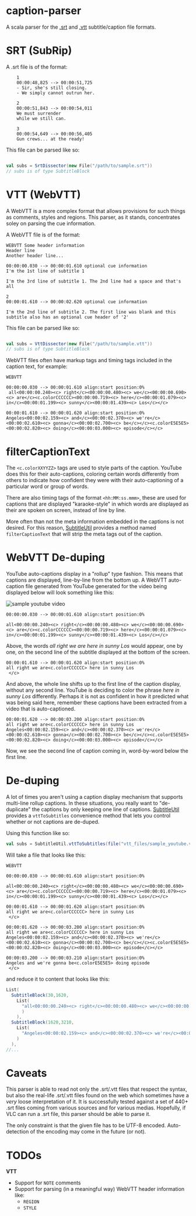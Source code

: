caption-parser
=============

A scala parser for the [.srt](https://wiki.videolan.org/SubRip/) and [.vtt](https://www.w3.org/TR/webvtt1/) subtitle/caption file formats.

# SRT (SubRip)

A .srt file is of the format:

```
    1
    00:00:48,825 --> 00:00:51,725
    - Sir, she's still closing.
    - We simply cannot outrun her.

    2
    00:00:51,843 --> 00:00:54,011
    We must surrender
    while we still can.

    3
    00:00:54,649 --> 00:00:56,405
    Gun crews... at the ready!
```

This file can be parsed like so:

```scala

val subs = SrtDissector(new File("/path/to/sample.srt"))
// subs is of type SubtitleBlock

```

# VTT (WebVTT)

A WebVTT is a more complex format that allows provisions for such things as comments, styles and regions.  This parser, as it stands, concentrates soley on parsing the cue information.

A WebVTT file is of the format:

```
WEBVTT Some header information
Header line
Another header line...

00:00:00.030 --> 00:00:01.610 optional cue information
I'm the 1st line of subtitle 1
 
I'm the 3rd line of subtitle 1. The 2nd line had a space and that's all

2
00:00:01.610 --> 00:00:02.620 optional cue information

I'm the 2nd line of subtitle 2. The first line was blank and this subtitle also has an optional cue header of '2'

```

This file can be parsed like so:

```scala

val subs = VttDissector(new File("/path/to/sample.vtt"))
// subs is of type SubtitleBlock

```

WebVTT files often have markup tags and timing tags included in the caption text, for example:

```
WEBVTT

00:00:00.030 --> 00:00:01.610 align:start position:0%
 all<00:00:00.240><c> right</c><00:00:00.480><c> we</c><00:00:00.690><c> are</c><c.colorCCCCCC><00:00:00.719><c> here</c><00:00:01.079><c> in</c><00:00:01.199><c> sunny</c><00:00:01.439><c> Los</c></c>

00:00:01.610 --> 00:00:01.620 align:start position:0%
Angeles<00:00:02.159><c> and</c><00:00:02.370><c> we're</c><00:00:02.610><c> gonna</c><00:00:02.700><c> be</c></c><c.colorE5E5E5><00:00:02.820><c> doing</c><00:00:03.000><c> episode</c></c>

```

# filterCaptionText

The `<c.colorXXYYZZ>` tags are used to style parts of the caption. YouTube does this for their auto-captions, coloring
certain words differently from others to indicate how confident they were with their auto-captioning of a particular
word or group of words.

There are also timing tags of the format `<hh:MM:ss.mmm>`, these are used for captions that are displayed "karaoke-style"
in which words are displayed as their are spoken on screen, instead of line by line.

More often than not the meta information embedded in the captions is not desired. For this reason,
[SubtitleUtil](src/main/scala/com/crowdscriber/caption/util/SubtitleUtil.scala) provides a method
named `filterCaptionText` that will strip the meta tags out of the caption.

# WebVTT De-duping

YouTube auto-captions display in a "rollup" type fashion. This means that captions are displayed,
line-by-line from the bottom up. A WebVTT auto-caption file generated from YouTube generated for
the video being displayed below will look something like this:

![sample youtube video](https://i.imgur.com/GHycFXm.gif)


```
00:00:00.030 --> 00:00:01.610 align:start position:0%
 
all<00:00:00.240><c> right</c><00:00:00.480><c> we</c><00:00:00.690><c> are</c><c.colorCCCCCC><00:00:00.719><c> here</c><00:00:01.079><c> in</c><00:00:01.199><c> sunny</c><00:00:01.439><c> Los</c></c>

```

Above, the words _all right we are here in sunny Los_ would appear, one by one, on the second line of the subtitle displayed at the bottom of the screen.

```
00:00:01.610 --> 00:00:01.620 align:start position:0%
all right we are<c.colorCCCCCC> here in sunny Los
 </c>

```

And above, the whole line shifts up to the first line of the caption display, without any second line. YouTube is deciding to color
the phrase _here in sunny Los_ differently. Perhaps it is not as confident in how it predicted what was being said here, remember
these captions have been extracted from a video that is auto-captioned.

```
00:00:01.620 --> 00:00:03.200 align:start position:0%
all right we are<c.colorCCCCCC> here in sunny Los
Angeles<00:00:02.159><c> and</c><00:00:02.370><c> we're</c><00:00:02.610><c> gonna</c><00:00:02.700><c> be</c></c><c.colorE5E5E5><00:00:02.820><c> doing</c><00:00:03.000><c> episode</c></c>
```

Now, we see the second line of caption coming in, word-by-word below the first line.


# De-duping

A lot of times you aren't using a caption display mechanism that supports multi-line rollup captions.
In these situations, you really want to "de-duplicate" the captions by only keeping one line of
captions. [SubtitleUtil](src/main/scala/com/crowdscriber/caption/util/SubtitleUtil.scala) provides 
a `vttToSubtitles` convenience method that lets you control whether or not captions are de-duped.

Using this function like so:

```scala
val subs = SubtitleUtil.vttToSubtitles(file("vtt_files/sample_youtube.vtt"), true)
```

Will take a file that looks like this:

```
WEBVTT

00:00:00.030 --> 00:00:01.610 align:start position:0%
 
all<00:00:00.240><c> right</c><00:00:00.480><c> we</c><00:00:00.690><c> are</c><c.colorCCCCCC><00:00:00.719><c> here</c><00:00:01.079><c> in</c><00:00:01.199><c> sunny</c><00:00:01.439><c> Los</c></c>

00:00:01.610 --> 00:00:01.620 align:start position:0%
all right we are<c.colorCCCCCC> here in sunny Los
 </c>

00:00:01.620 --> 00:00:03.200 align:start position:0%
all right we are<c.colorCCCCCC> here in sunny Los
Angeles<00:00:02.159><c> and</c><00:00:02.370><c> we're</c><00:00:02.610><c> gonna</c><00:00:02.700><c> be</c></c><c.colorE5E5E5><00:00:02.820><c> doing</c><00:00:03.000><c> episode</c></c>

00:00:03.200 --> 00:00:03.210 align:start position:0%
Angeles and we're gonna be<c.colorE5E5E5> doing episode
 </c>
```

and reduce it to content that looks like this:

```scala
List(
  SubtitleBlock(30,1620,
    List(
      "all<00:00:00.240><c> right</c><00:00:00.480><c> we</c><00:00:00.690><c> are</c><c.colorCCCCCC><00:00:00.719><c> here</c><00:00:01.079><c> in</c><00:00:01.199><c> sunny</c><00:00:01.439><c> Los</c></c>"
      )
    ),
  SubtitleBlock(1620,3210,
    List(
      "Angeles<00:00:02.159><c> and</c><00:00:02.370><c> we're</c><00:00:02.610><c> gonna</c><00:00:02.700><c> be</c></c><c.colorE5E5E5><00:00:02.820><c> doing</c><00:00:03.000><c> episode</c></c>"
    )
  ),
//...
```
# Caveats

This parser is able to read not only the .srt/.vtt files that respect the syntax, but also the real-life .srt/.vtt files found on the web which sometimes have a _very_ loose interpretation of it.
It is successfully tested against a set of 440+ .srt files coming from various sources and for various medias. Hopefully, if VLC can run a .srt file, this parser should be able to parse it.

The only constraint is that the given file has to be UTF-8 encoded. Auto-detection of the encoding may come in the future (or not).

# TODOs

**VTT**

* Support for `NOTE` comments
* Support for parsing (in a meaningful way) WebVTT header information like:
  * `REGION`
  * `STYLE`

